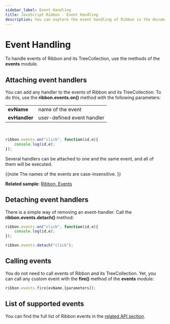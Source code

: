 ```yaml
---
sidebar_label: Event Handling
title: JavaScript Ribbon - Event Handling 
description: You can explore the event handling of Ribbon in the documentation of the DHTMLX JavaScript UI library. Browse developer guides and API reference, try out code examples and live demos, and download a free 30-day evaluation version of DHTMLX Suite 7.
---
```


# Event Handling

To handle events of Ribbon and its TreeCollection, use the methods of the **events** module.

## Attaching event handlers

You can add any handler to the events of Ribbon and its TreeCollection. To do this, use the **ribbon.events.on()**  method with the following parameters:

<table>
	<tbody>
        <tr>
			<td><b>evName</b></td>
			<td>name of the event</td>
		</tr>
        <tr>
			<td><b>evHandler</b></td>
			<td>user-defined event handler</td>
		</tr>
    </tbody>
</table>
<br/>

~~~js
ribbon.events.on("click", function(id,e){
	console.log(id,e);
});
~~~

Several handlers can be attached to one and the same event, and all of them will be executed.

{{note 
The names of the events are case-insensitive.
}}

**Related sample**: [Ribbon. Events](https://snippet.dhtmlx.com/i7cfddkl)

## Detaching event handlers

There is a simple way of removing an event-handler. Call the **ribbon.events.detach()** method:

~~~js
ribbon.events.on("click", function(id,e){
	console.log(id,e);
});

ribbon.events.detach("click"); 
~~~

## Calling events

You do not need to call events of Ribbon and its TreeCollection. Yet, you can call any custom event with the **fire()** method of the **events** module:

~~~js
ribbon.events.fire(evName,[parameters]);
~~~

## List of supported events

You can find the full list of Ribbon events in the [related API section](ribbon/api/api_overview.md#ribbon-events).
